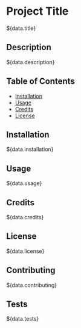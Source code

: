 # Project Title 

${data.title}

## Description 

${data.description}

## Table of Contents

* [Installation](#installation)
* [Usage](#usage)
* [Credits](#credits)
* [License](#license)


## Installation 

${data.installation}


## Usage 

${data.usage}


## Credits 

${data.credits}

## License

${data.license}

## Contributing

${data.contributing}

## Tests

${data.tests}



